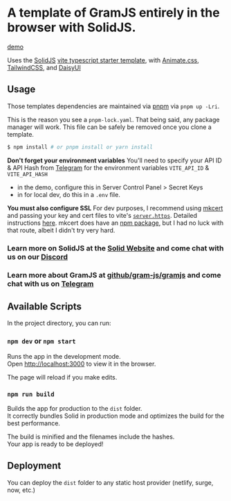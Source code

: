 # A template of GramJS entirely in the browser with SolidJS.

[demo](https://codesandbox.io/s/solidjs-ts-tailwindcss-animatecss-telegram-fuycpn)

Uses the [SolidJS](https://github.com/solidjs/solid) [vite typescript starter template](https://github.com/solidjs/templates/tree/master/ts), with [Animate.css](https://github.com/animate-css/animate.css), [TailwindCSS](https://github.com/tailwindlabs/tailwindcss), and [DaisyUI](https://github.com/saadeghi/daisyui)


## Usage

Those templates dependencies are maintained via [pnpm](https://pnpm.io) via `pnpm up -Lri`.

This is the reason you see a `pnpm-lock.yaml`. That being said, any package manager will work. This file can be safely be removed once you clone a template.

```bash
$ npm install # or pnpm install or yarn install
```
**Don't forget your environment variables**
You'll need to specify your API ID & API Hash from [Telegram](https://my.telegram.org) for the environment variables `VITE_API_ID` & `VITE_API_HASH`
- in the demo, configure this in Server Control Panel > Secret Keys
- in for local dev, do this in a `.env` file.
 
**You must also configure SSL**
For dev purposes, I recommend using [mkcert](https://github.com/FiloSottile/mkcert#example) and passing your key and cert files to vite's [`server.https`](https://vitejs.dev/config/#server-https). Detailed instructions [here](https://stackoverflow.com/a/69743888). mkcert does have an [npm package](https://www.npmjs.com/package/mkcert), but I had no luck with that route, albeit I didn't try very hard.


### Learn more on SolidJS at the [Solid Website](https://solidjs.com) and come chat with us on our [Discord](https://discord.com/invite/solidjs)
### Learn more about GramJS at [github/gram-js/gramjs](https://github.com/gram-js/gramjs) and come chat with us on [Telegram](https://t.me/gramjschat)

## Available Scripts

In the project directory, you can run:

### `npm dev` or `npm start`

Runs the app in the development mode.<br>
Open [http://localhost:3000](http://localhost:3000) to view it in the browser.

The page will reload if you make edits.<br>

### `npm run build`

Builds the app for production to the `dist` folder.<br>
It correctly bundles Solid in production mode and optimizes the build for the best performance.

The build is minified and the filenames include the hashes.<br>
Your app is ready to be deployed!

## Deployment

You can deploy the `dist` folder to any static host provider (netlify, surge, now, etc.)
